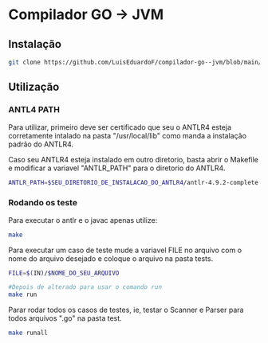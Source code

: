 # Compilador GO -> JVM

## Instalação

```sh
git clone https://github.com/LuisEduardoF/compilador-go--jvm/blob/main/README.md
```

## Utilização

### ANTL4 PATH
Para utilizar, primeiro deve ser certificado que seu o ANTLR4 esteja corretamente intalado na pasta "/usr/local/lib" como manda a instalação padrão do ANTLR4.

Caso seu ANTLR4 esteja instalado em outro diretorio, basta abrir o Makefile e modificar a variavel "ANTLR_PATH" para o diretorio do ANTLR4.

```sh
ANTLR_PATH=$SEU_DIRETORIO_DE_INSTALACAO_DO_ANTLR4/antlr-4.9.2-complete.jar
```
### Rodando os teste

Para executar o antlr e o javac apenas utilize:
```sh
make
```

Para executar um caso de teste mude a variavel FILE no arquivo com o nome do arquivo desejado e coloque o arquivo na pasta tests.
```sh
FILE=$(IN)/$NOME_DO_SEU_ARQUIVO

#Depois de alterado para usar o comando run
make run
```

Parar rodar todos os casos de testes, ie, testar o Scanner e Parser para todos arquivos ".go" na pasta test.
```sh
make runall
```



